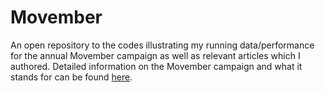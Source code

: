 # Movember
An open repository to the codes illustrating my running data/performance for the annual Movember campaign as well as relevant articles which I authored. 
Detailed information on the Movember campaign and what it stands for can be found [here](https://uk.movember.com/).
